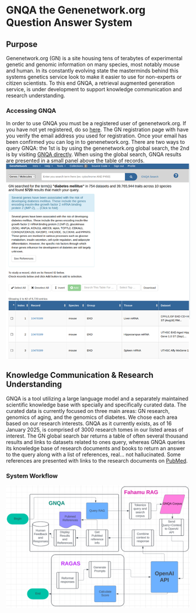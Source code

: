 # GNQA the Genenetwork.org Question Answer System

## Purpose

Genenetwork.org (GN) is a site housing tens of terabytes of experimental genetic and genomic information on many species, most notably mouse and human. In its constantly evolving state the masterminds behind this systems genetics service look to make it easier to use for non-experts or citizen scientists. To this end GNQA, a retrieval augmented generation service, is under development to support knowledge communication and research understanding.

### Accessing GNQA
In order to use GNQA you must be a registered user of genenetwork.org. If you have not yet registered, do so [here](https://genenetwork.org/oauth2/user/register).
The GN registration page with have you verify the email address you used for registration. Once your email has been confirmed you can log in to genenetwork.org.
There are two ways to query GNQA: the 1st is by using the genenetwork.org global search, the 2nd is by visiting [GNQA directly](https://genenetwork.org/gnqna).
When using the global search, GNQA results are presented in a small panel above the table of records.
![GNQA integrated int GN](https://raw.githubusercontent.com/genenetwork/gn-docs/master/general/brand/gnqa/imgs/integration.png)


## Knowledge Communication & Research Understanding

GNQA is a tool utilizing a large language model and a separately maintained scientific knowledge base with specially and specifically curated data. The curated data is currently focused on three main areas: GN research, genomics of aging, and the genomics of diabetes. We chose each area based on our research interests. GNQA as it currently exists, as of 16 January 2025, is comprised of 3000 research tomes in our listed areas of interest. The GN global search bar returns a table of often several thousand results and links to datasets related to ones query, whereas GNQA queries its knowledge base of research documents and books to return an answer to the query along with a list of references, real... not hallucinated. Some references are presented with links to the research documents on [PubMed](https://www.ncbi.nlm.nih.gov/pubmed "The destination for science research").

### System Workflow
![GNQA workflow](https://raw.githubusercontent.com/genenetwork/gn-docs/master/general/brand/gnqa/imgs/workflow.png)

